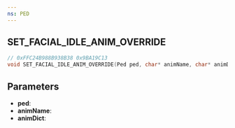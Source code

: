 ```yaml
---
ns: PED
---
```

## SET_FACIAL_IDLE_ANIM_OVERRIDE

```c
// 0xFFC24B988B938B38 0x9BA19C13
void SET_FACIAL_IDLE_ANIM_OVERRIDE(Ped ped, char* animName, char* animDict);
```

## Parameters
* **ped**:
* **animName**:
* **animDict**:
